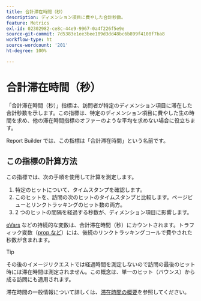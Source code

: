 ```yaml
---
title: 合計滞在時間（秒）
description: ディメンション項目に費やした合計秒数。
feature: Metrics
exl-id: 02302982-ce8c-44e9-9967-0a4f226f5e9e
source-git-commit: 7d5383e1ee3bee189d3dd48bc6b899f4108f7ba8
workflow-type: ht
source-wordcount: '201'
ht-degree: 100%

---
```


# 合計滞在時間（秒）

「合計滞在時間（秒）」指標は、訪問者が特定のディメンション項目に滞在した合計秒数を示します。この指標は、特定のディメンション項目に費やした生の時間を求め、他の滞在時間指標のオファーのような平均を求めない場合に役立ちます。

Report Builder では、この指標は「合計滞在時間」という名前です。

## この指標の計算方法

この指標では、次の手順を使用して計算を測定します。

1. 特定のヒットについて、タイムスタンプを確認します。
2. このヒットを、訪問の次のヒットのタイムスタンプと比較します。ページビューとリンクトラッキングのヒット数の両方。
3. 2 つのヒットの間隔を経過する秒数が、ディメンション項目に影響します。

[eVars](../dimensions/evar.md) などの持続的な変数は、合計滞在時間（秒）にカウントされます。トラフィック変数（[prop など](../dimensions/prop.md)）には、後続のリンクトラッキングコールで費やされた秒数が含まれます。

>[!TIP]
>
>その後のイメージリクエストでは経過時間を測定しないので訪問の最後のヒット時には滞在時間は測定されません。この概念は、単一のヒット（バウンス）から成る訪問にも適用されます。

滞在時間の一般情報について詳しくは、[滞在時間の概要](time-spent.md)を参照してください。
